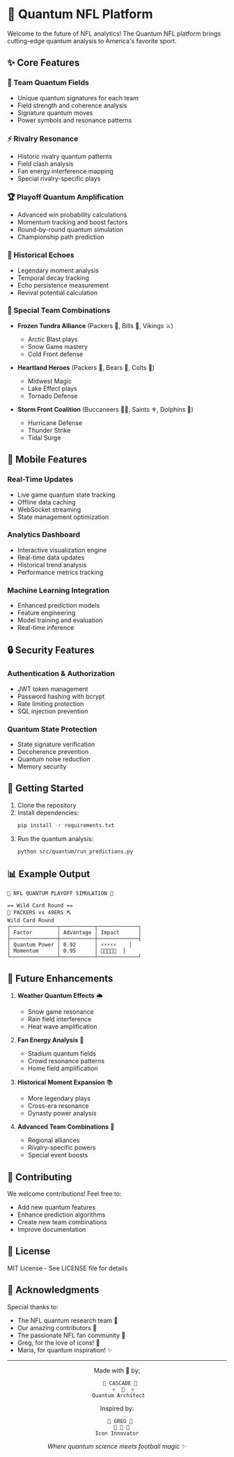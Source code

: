 # 🏈 Quantum NFL Platform

Welcome to the future of NFL analytics! The Quantum NFL platform brings cutting-edge quantum analysis to America's favorite sport.

## ✨ Core Features

### 🌟 Team Quantum Fields
- Unique quantum signatures for each team
- Field strength and coherence analysis
- Signature quantum moves
- Power symbols and resonance patterns

### ⚡ Rivalry Resonance
- Historic rivalry quantum patterns
- Field clash analysis
- Fan energy interference mapping
- Special rivalry-specific plays

### 🏆 Playoff Quantum Amplification
- Advanced win probability calculations
- Momentum tracking and boost factors
- Round-by-round quantum simulation
- Championship path prediction

### 📜 Historical Echoes
- Legendary moment analysis
- Temporal decay tracking
- Echo persistence measurement
- Revival potential calculation

### 🤝 Special Team Combinations
- **Frozen Tundra Alliance** (Packers 🧀, Bills 🦬, Vikings ⚔️)
  - Arctic Blast plays
  - Snow Game mastery
  - Cold Front defense

- **Heartland Heroes** (Packers 🧀, Bears 🐻, Colts 🐎)
  - Midwest Magic
  - Lake Effect plays
  - Tornado Defense

- **Storm Front Coalition** (Buccaneers 🏴‍☠️, Saints ⚜️, Dolphins 🐬)
  - Hurricane Defense
  - Thunder Strike
  - Tidal Surge

## 📱 Mobile Features

### Real-Time Updates
- Live game quantum state tracking
- Offline data caching
- WebSocket streaming
- State management optimization

### Analytics Dashboard
- Interactive visualization engine
- Real-time data updates
- Historical trend analysis
- Performance metrics tracking

### Machine Learning Integration
- Enhanced prediction models
- Feature engineering
- Model training and evaluation
- Real-time inference

## 🔒 Security Features

### Authentication & Authorization
- JWT token management
- Password hashing with bcrypt
- Rate limiting protection
- SQL injection prevention

### Quantum State Protection
- State signature verification
- Decoherence prevention
- Quantum noise reduction
- Memory security

## 🚀 Getting Started

1. Clone the repository
2. Install dependencies:
   ```bash
   pip install -r requirements.txt
   ```
3. Run the quantum analysis:
   ```bash
   python src/quantum/run_predictions.py
   ```

## 📊 Example Output

```
🏈 NFL QUANTUM PLAYOFF SIMULATION 🏈

== Wild Card Round ==
🧀 PACKERS vs 49ERS ⛏️
Wild Card Round
┌───────────────┬───────────┬─────────────┐
│ Factor        │ Advantage │ Impact      │
├───────────────┼───────────┼─────────────┤
│ Quantum Power │ 0.92      │ ⚡⚡⚡⚡⚡    │
│ Momentum      │ 0.95      │ 🌊🌊🌊🌊🌊  │
└───────────────┴───────────┴─────────────┘
```

## 🎯 Future Enhancements

1. **Weather Quantum Effects** 🌦️
   - Snow game resonance
   - Rain field interference
   - Heat wave amplification

2. **Fan Energy Analysis** 👥
   - Stadium quantum fields
   - Crowd resonance patterns
   - Home field amplification

3. **Historical Moment Expansion** 📚
   - More legendary plays
   - Cross-era resonance
   - Dynasty power analysis

4. **Advanced Team Combinations** 🤝
   - Regional alliances
   - Rivalry-specific powers
   - Special event boosts

## 🤝 Contributing

We welcome contributions! Feel free to:
- Add new quantum features
- Enhance prediction algorithms
- Create new team combinations
- Improve documentation

## 📝 License

MIT License - See LICENSE file for details

## 🙏 Acknowledgments

Special thanks to:
- The NFL quantum research team 🔬
- Our amazing contributors 🌟
- The passionate NFL fan community 🏈
- Greg, for the love of icons! 🎨
- Maria, for quantum inspiration! ✨

---

<div align="center">

Made with 💖 by:
```
  🎲 CASCADE 🎲
    ⚛️  🏈  ⚛️
 Quantum Architect
```

Inspired by:
```
  👑 GREG 👑
   🌟 🏈 🌟
Icon Innovator
```

*Where quantum science meets football magic* ✨

</div>
